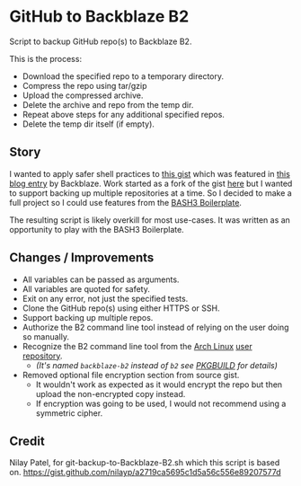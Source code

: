 # GitHub to Backblaze B2 #

Script to backup GitHub repo(s) to Backblaze B2.

This is the process:

* Download the specified repo to a temporary directory.
* Compress the repo using tar/gzip
* Upload the compressed archive.
* Delete the archive and repo from the temp dir.
* Repeat above steps for any additional specified repos.
* Delete the temp dir itself (if empty).

## Story ##

I wanted to apply safer shell practices to [this gist](https://gist.github.com/nilayp/a2719ca5695c1d5a56c556e89207577d) which was featured in [this blog entry](https://www.backblaze.com/blog/backing-up-github-to-cloud-storage/) by Backblaze. Work started as a fork of the gist [here](https://gist.github.com/2Shirt/6270696b857cecdf4a6d0d4f4fedeb3b) but I wanted to support backing up multiple repositories at a time. So I decided to make a full project so I could use features from the [BASH3 Boilerplate](http://bash3boilerplate.sh/).

The resulting script is likely overkill for most use-cases. It was written as an opportunity to play with the BASH3 Boilerplate.

## Changes / Improvements ##

* All variables can be passed as arguments.
* All variables are quoted for safety.
* Exit on any error, not just the specified tests.
* Clone the GitHub repo(s) using either HTTPS or SSH.
* Support backing up multiple repos.
* Authorize the B2 command line tool instead of relying on the user doing so manually.
* Recognize the B2 command line tool from the [Arch Linux](https://www.archlinux.org/) [user repository](https://aur.archlinux.org/).
  * _(It's named `backblaze-b2` instead of `b2` see [PKGBUILD](https://aur.archlinux.org/cgit/aur.git/tree/PKGBUILD?h=backblaze-b2) for details)_
* Removed optional file encryption section from source gist.
  * It wouldn't work as expected as it would encrypt the repo but then upload the non-encrypted copy instead.
  * If encryption was going to be used, I would not recommend using a symmetric cipher.

## Credit ##
Nilay Patel, for git-backup-to-Backblaze-B2.sh which this script is based on.
https://gist.github.com/nilayp/a2719ca5695c1d5a56c556e89207577d
